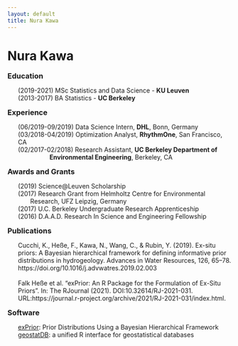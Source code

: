 ```yaml
---
layout: default
title: Nura Kawa
---
```

<style>
h2, h3{
  display: inline;
}
</style>
<h1> Nura Kawa </h1> 
<h3>Education</h3>
<ul style="list-style-type:none;">
  <li>(2019-2021) MSc Statistics and Data Science - <b>KU Leuven</b> </li>
  <li>(2013-2017) BA Statistics - <b>UC Berkeley</b> </li>
</ul>

<h3>Experience</h3>
<ul style="list-style-type:none;">
  <li>(06/2019-09/2019) Data Science Intern, <b>DHL</b>, Bonn, Germany</li>
  <li>(03/2018-04/2019) Optimization Analyst, <b>RhythmOne</b>, San Francisco, CA</li>
<li>(02/2017-02/2018) Research Assistant, <b>UC Berkeley Department of </b> </li>
<li> &nbsp;&nbsp;&nbsp; &nbsp; &nbsp; &nbsp; &nbsp; &nbsp; &nbsp; &nbsp; <b>Environmental Engineering</b>, Berkeley, CA</li>
</ul>

<h3>Awards and Grants</h3>
<ul style="list-style-type:none;">
 <li> (2019) Science@Leuven Scholarship </li>
  <li>(2017) Research Grant from Helmholtz Centre for Environmental </li>
<li> &nbsp; &nbsp; &nbsp; &nbsp;Research, UFZ Leipzig, Germany </li>
  <li>(2017) U.C. Berkeley Undergraduate Research Apprenticeship </li>
<li>(2016) D.A.A.D. Research In Science and Engineering Fellowship </li>
</ul>

<h3>Publications</h3>

<ul style="list-style-type:none;">
<li>Cucchi, K., Heße, F., Kawa, N., Wang, C., & Rubin, Y. (2019). Ex-situ priors: A Bayesian hierarchical framework for defining informative prior distributions in hydrogeology. Advances in Water Resources, 126, 65–78. https://doi.org/10.1016/j.advwatres.2019.02.003
 </li> <br>
 <li> Falk  Heße  et  al.  “exPrior:  An  R  Package  for  the  Formulation  of  Ex-Situ  Priors”.  In: The RJournal (2021). DOI:10.32614/RJ-2021-031. URL:https://journal.r-project.org/archive/2021/RJ-2021-031/index.html.
 </li>
</ul>

<h3>Software</h3>
<ul style="list-style-type:none;">
<li><a href='https://github.com/GeoStat-Bayesian/exPrior'> exPrior</a>: Prior Distributions Using a Bayesian Hierarchical Framework </li>
<li><a href='https://github.com/GeoStat-Bayesian/geostatDB'> geostatDB</a>: a unified R interface for geostatistical databases </li>
</ul>
